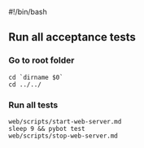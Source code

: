 #!/bin/bash

## Run all acceptance tests

### Go to root folder
    cd `dirname $0`
    cd ../../

### Run all tests
    web/scripts/start-web-server.md
    sleep 9 && pybot test
    web/scripts/stop-web-server.md
